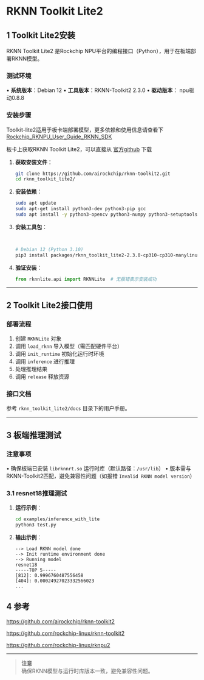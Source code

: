 
# RKNN Toolkit Lite2



## 1 Toolkit Lite2安装
RKNN Toolkit Lite2 是Rockchip NPU平台的编程接口（Python），用于在板端部署RKNN模型。

### 测试环境
• **系统版本**：Debian 12
• **工具版本**：RKNN-Toolkit2 2.3.0
• **驱动版本**：
  npu驱动0.8.8

### 安装步骤
Toolkit-lite2适用于板卡端部署模型，更多依赖和使用信息请查看下 [Rockchip_RKNPU_User_Guide_RKNN_SDK](https://github.com/rockchip-linux/rknn-toolkit2/tree/master/doc)

板卡上获取RKNN Toolkit Lite2，可以直接从 [官方github](https://github.com/airockchip/rknn-toolkit2/tree/master/rknn-toolkit-lite2) 下载
1. **获取安装文件**：
   ```bash
   git clone https://github.com/airockchip/rknn-toolkit2.git
   cd rknn_toolkit_lite2/
   ```

2. **安装依赖**：
   ```bash
   sudo apt update
   sudo apt-get install python3-dev python3-pip gcc
   sudo apt install -y python3-opencv python3-numpy python3-setuptools
   ```

3. **安装工具包**：
   ```bash
  

   # Debian 12 (Python 3.10)
   pip3 install packages/rknn_toolkit_lite2-2.3.0-cp310-cp310-manylinux_2_17_aarch64.manylinux2014_aarch64.whl
   ```

4. **验证安装**：
   ```python
   from rknnlite.api import RKNNLite  # 无报错表示安装成功
   ```

---

## 2 Toolkit Lite2接口使用
### 部署流程
1. 创建 `RKNNLite` 对象
2. 调用 `load_rknn` 导入模型（需匹配硬件平台）
3. 调用 `init_runtime` 初始化运行时环境
4. 调用 `inference` 进行推理
5. 处理推理结果
6. 调用 `release` 释放资源

### 接口文档
参考 `rknn_toolkit_lite2/docs` 目录下的用户手册。

---

## 3 板端推理测试
### 注意事项
• 确保板端已安装 `librknnrt.so` 运行时库（默认路径：`/usr/lib`）
• 版本需与RKNN-Toolkit2匹配，避免兼容性问题（如报错 `Invalid RKNN model version`）

### 3.1 resnet18推理测试
1. **运行示例**：
   ```bash
   cd examples/inference_with_lite
   python3 test.py
   ```
2. **输出示例**：
   ```
   --> Load RKNN model done
   --> Init runtime environment done
   --> Running model
   resnet18
   -----TOP 5-----
   [812]: 0.9996760487556458
   [404]: 0.00024927023332566023
   ...
   ```


## 4 参考

https://github.com/airockchip/rknn-toolkit2

https://github.com/rockchip-linux/rknn-toolkit2

https://github.com/rockchip-linux/rknpu2

---

> **注意**  
> 确保RKNN模型与运行时库版本一致，避免兼容性问题。